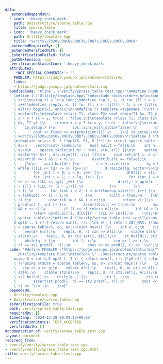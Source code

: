 ```yaml
---
data:
  _extendedDependsOn:
  - icon: ':heavy_check_mark:'
    path: Datastructure/sparse_table.hpp
    title: sparse_table
  - icon: ':heavy_check_mark:'
    path: Utility/template.hpp
    title: "verify\u7528\u30C6\u30F3\u30D7\u30EC\u30FC\u30C8"
  _extendedRequiredBy: []
  _extendedVerifiedWith: []
  _isVerificationFailed: false
  _pathExtension: cpp
  _verificationStatusIcon: ':heavy_check_mark:'
  attributes:
    '*NOT_SPECIAL_COMMENTS*': ''
    PROBLEM: https://judge.yosupo.jp/problem/staticrmq
    links:
    - https://judge.yosupo.jp/problem/staticrmq
  bundledCode: "#line 1 \"verify/sprase_table.test.cpp\"\n#define PROBLEM \"https://judge.yosupo.jp/problem/staticrmq\"\
    \n#line 1 \"Utility/template.hpp\"\n#include <bits/stdc++.h>\nusing namespace\
    \ std;\nusing ll = long long;\n#define rep(i, s, t) for (ll i = s; i < (ll)(t);\
    \ i++)\n#define rrep(i, s, t) for (ll i = (ll)(t) - 1; i >= (ll)(s); i--)\n#define\
    \ all(x) begin(x), end(x)\n\n#define TT template <typename T>\nTT using vec =\
    \ vector<T>;\ntemplate <class T1, class T2> bool chmin(T1 &x, T2 y) {\n    return\
    \ x > y ? (x = y, true) : false;\n}\ntemplate <class T1, class T2> bool chmax(T1\
    \ &x, T2 y) {\n    return x < y ? (x = y, true) : false;\n}\nstruct io_setup {\n\
    \    io_setup() {\n        ios::sync_with_stdio(false);\n        std::cin.tie(nullptr);\n\
    \        cout << fixed << setprecision(15);\n    }\n} io_setup;\n\n/*\n@brief\
    \ verify\u7528\u30C6\u30F3\u30D7\u30EC\u30FC\u30C8\n*/\n#line 1 \"Datastructure/sparse_table.hpp\"\
    \ntemplate <class S, S (*op)(S, S), S (*e)()> struct sparse_table {\n    vector<vector<S>>\
    \ d;\n    vector<int> lookup;\n    bool built = false;\n    int n, lg;\n    vector<S>\
    \ v;\n\n    sparse_table(int n) : n(n), v(n, e()) {}\n\n    sparse_table(const\
    \ vector<S> &v) : n(v.size()), v(v) {}\n\n    void set(int i, S x) {\n       \
    \ assert(0 <= i && i < n);\n        assert(built == false);\n        v[i] = x;\n\
    \    }\n\n    void build() {\n        n = v.size();\n        lg = 0;\n       \
    \ while ((1LL << lg) <= n) lg++;\n        d.resize(lg, vector<S>(1LL << lg, e()));\n\
    \        for (int i = 0; i < n; i++) {\n            d[0][i] = v[i];\n        }\n\
    \        for (int i = 1; i < lg; i++) {\n            for (int j = 0; j + (1LL\
    \ << i) <= (1LL << lg); j++) {\n                d[i][j] = op(d[i - 1][j], d[i\
    \ - 1][j + (1LL << (i - 1))]);\n            }\n        }\n        lookup.resize(n\
    \ + 1);\n        for (int i = 2; i < int(lookup.size()); i++) {\n            lookup[i]\
    \ = lookup[i >> 1] + 1;\n        }\n        built = true;\n    }\n\n    S get(int\
    \ i) {\n        assert(0 <= i && i < n);\n        return v[i];\n    }\n\n    S\
    \ prod(int l, int r) {\n        assert(built == true);\n        assert(0 <= l\
    \ && r <= n);\n        if (l >= r) return e();\n        int LG = lookup[r - l];\n\
    \        return op(d[LG][l], d[LG][r - (1LL << LG)]);\n    }\n};\n\n/*\n@brief\
    \ sparse_table\n*/\n#line 4 \"verify/sprase_table.test.cpp\"\n\nusing S = int;\n\
    S op(S l, S r) { return min(l, r); }\nS e() { return INT_MAX; }\nusing stable\
    \ = sparse_table<S, op, e>;\n\nint main() {\n    int n, q;\n    cin >> n >> q;\n\
    \    vec<S> A(n);\n    rep(i, 0, n) cin >> A[i];\n    stable st(A);\n    stable\
    \ st2(n);\n    rep(i, 0, n) st2.set(i, A[i]);\n    st.build(); st2.build();\n\
    \    while(q--) {\n        int l, r;\n        cin >> l >> r;\n        assert(st.prod(l,\
    \ r) == st2.prod(l, r));\n        cout << st.prod(l, r) << '\\n';\n    }\n}\n"
  code: "#define PROBLEM \"https://judge.yosupo.jp/problem/staticrmq\"\n#include \"\
    ../Utility/template.hpp\"\n#include \"../Datastructure/sparse_table.hpp\"\n\n\
    using S = int;\nS op(S l, S r) { return min(l, r); }\nS e() { return INT_MAX;\
    \ }\nusing stable = sparse_table<S, op, e>;\n\nint main() {\n    int n, q;\n \
    \   cin >> n >> q;\n    vec<S> A(n);\n    rep(i, 0, n) cin >> A[i];\n    stable\
    \ st(A);\n    stable st2(n);\n    rep(i, 0, n) st2.set(i, A[i]);\n    st.build();\
    \ st2.build();\n    while(q--) {\n        int l, r;\n        cin >> l >> r;\n\
    \        assert(st.prod(l, r) == st2.prod(l, r));\n        cout << st.prod(l,\
    \ r) << '\\n';\n    }\n}"
  dependsOn:
  - Utility/template.hpp
  - Datastructure/sparse_table.hpp
  isVerificationFile: true
  path: verify/sprase_table.test.cpp
  requiredBy: []
  timestamp: '2024-12-28 00:04:13+09:00'
  verificationStatus: TEST_ACCEPTED
  verifiedWith: []
documentation_of: verify/sprase_table.test.cpp
layout: document
redirect_from:
- /verify/verify/sprase_table.test.cpp
- /verify/verify/sprase_table.test.cpp.html
title: verify/sprase_table.test.cpp
---
```

